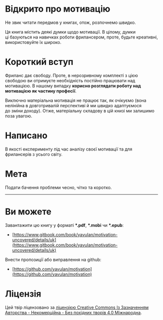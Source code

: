 # Відкрито про мотивацію

Не&nbsp;звик читати передмов у&nbsp;книгах, отож, розпочнемо швидко.

Ця&nbsp;книга містить деякі думки щодо мотивації. В&nbsp;цілому, думки ці&nbsp;базуються на&nbsp;навичках роботи фрилансером, проте, будьте креативні, використовуйте їх&nbsp;широко.

# Короткий вступ

Фриланс дає свободу. Проте, в&nbsp;нерозривному комплекті з&nbsp;цією свободою ви&nbsp;отримуєте необхідність постійно працювати над мотивацією.
В&nbsp;нашому випадку **корисно розглядати роботу над мотивацією як&nbsp;частину професії**.

Виключно матеріальна мотивація не&nbsp;працює так, як&nbsp;очікуємо (вона нелінійна в&nbsp;довготривалій перспективі й&nbsp;ми&nbsp;швидко адаптуємося до&nbsp;зміни доходу).
Отже, матеріальну складову в&nbsp;цій книзі ми&nbsp;залишимо поза увагою.

# Написано

В&nbsp;якості експерименту під час аналізу своєї мотивації та&nbsp;для фрилансерів з&nbsp;усього світу.

# Мета

Подати бачення проблеми чесно, чітко та&nbsp;коротко.

***
# Ви&nbsp;можете

Завантажити цю&nbsp;книгу у&nbsp;форматі **\*.pdf**, **\*.mobi** чи **\*.epub**:
* [https://www.gitbook.com/book/yavulan/motivation-uncovered/details/uk](https://www.gitbook.com/book/yavulan/motivation-uncovered/details/uk)

Внести пропозиції або виправлення на&nbsp;github:
* [https://github.com/yavulan/motivation](https://github.com/yavulan/motivation)

# Ліцензія


Цей твір ліцензовано за <a rel="license" href="http://creativecommons.org/licenses/by-nc-nd/4.0/">ліцензією Creative Commons Із Зазначенням Авторства - Некомерційна - Без похідних творів 4.0 Міжнародна</a>.
